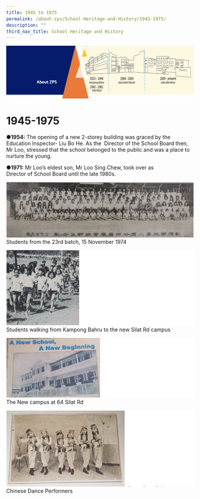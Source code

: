 ```yaml
---
title: 1945 to 1975
permalink: /about-zps/School-Heritage-and-History/1945-1975/
description: ""
third_nav_title: School Heritage and History
---
```

![](/images/AboutUs.png)

1945-1975
=========

<b>●1954:</b> The opening of a new 2-storey building was graced by the Education Inspector- Liu Bo He. As the  Director of the School Board then, Mr Loo, stressed that the school belonged to the public and was a place to nurture the young.

<b>●1971:</b> Mr Loo’s eldest son, Mr Loo Sing Chew, took over as Director of School Board until the late 1980s.

![](/images/1945-1.png)
Students from the 23rd batch, 15 November 1974

![](/images/1945-2.png)
Students walking from Kampong Bahru to the new Silat Rd campus

![](/images/1945-3.png)
The New campus at 64 Silat Rd

![](/images/1945-4.png)
Chinese Dance Performers